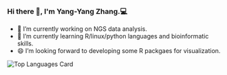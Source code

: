 ### Hi there 👋, I'm Yang-Yang Zhang.💻 

<!--
**pigudog/pigudog** is a ✨ _special_ ✨ repository because its `README.md` (this file) appears on your GitHub profile.

Here are some ideas to get you started:

- 🔭 I’m currently working on ...
- 🌱 I’m currently learning ...
- 👯 I’m looking to collaborate on ...
- 🤔 I’m looking for help with ...
- 💬 Ask me about ...
- 📫 How to reach me: ...
- 😄 Pronouns: ...
- ⚡ Fun fact: ...
-->
- 🔭 I’m currently working on NGS data analysis.
- 🌱 I’m currently learning R/linux/python languages and bioinformatic skills.
- 😄 I’m looking forward to developing some R packgaes for visualization.


![Top Languages Card](https://github-readme-stats.vercel.app/api/top-langs/?username=pigudog&layout=compact)




